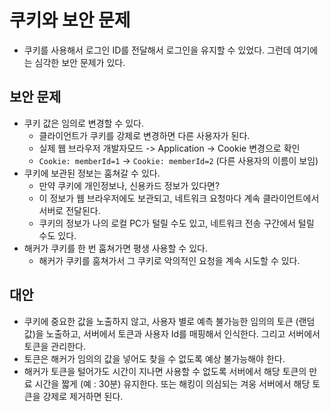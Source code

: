 # 쿠키와 보안 문제
- 쿠키를 사용해서 로그인 ID를 전달해서 로그인을 유지할 수 있었다. 그런데 여기에는 심각한 보안 문제가 있다.

## 보안 문제
- 쿠키 값은 임의로 변경할 수 있다.
    - 클라이언트가 쿠키를 강제로 변경하면 다른 사용자가 된다.
    - 실제 웹 브라우저 개발자모드 -> Application -> Cookie 변경으로 확인
    - `Cookie: memberId=1` -> `Cookie: memberId=2` (다른 사용자의 이름이 보임)
- 쿠키에 보관된 정보는 훔쳐갈 수 있다.
    - 만약 쿠키에 개인정보나, 신용카드 정보가 있다면?
    - 이 정보가 웹 브라우저에도 보관되고, 네트워크 요청마다 계속 클라이언트에서 서버로 전달된다.
    - 쿠키의 정보가 나의 로컬 PC가 털릴 수도 있고, 네트워크 전송 구간에서 털릴 수도 있다.
- 해커가 쿠키를 한 번 훔쳐가면 평생 사용할 수 있다.
    - 해커가 쿠키를 훔쳐가서 그 쿠키로 악의적인 요청을 계속 시도할 수 있다.

## 대안
- 쿠키에 중요한 값을 노출하지 않고, 사용자 별로 예측 불가능한 임의의 토큰 (랜덤 값)을 노출하고, 서버에서 토큰과 사용자 Id를 매핑해서 인식한다. 그리고 서버에서 토큰을 관리한다.
- 토큰은 해커가 임의의 값을 넣어도 찾을 수 없도록 예상 불가능해야 한다.
- 해커가 토큰을 털어가도 시간이 지나면 사용할 수 없도록 서버에서 해당 토큰의 만료 시간을 짧게 (예 : 30분) 유지한다.
  또는 해킹이 의심되는 겨웅 서버에서 해당 토큰을 강제로 제거하면 된다.
